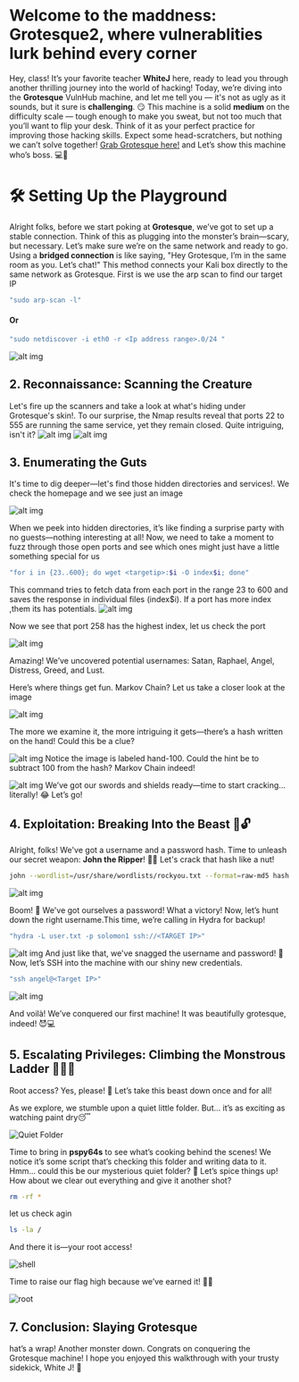 # Welcome to the maddness: Grotesque2, where vulnerablities lurk behind every corner

Hey, class! It’s your favorite teacher **WhiteJ** here, ready to lead you through another thrilling journey into the world of hacking! Today, we’re diving into the **Grotesque** VulnHub machine, and let me tell you — it's not as ugly as it sounds, but it sure is **challenging**. 😏
This machine is a solid **medium** on the difficulty scale — tough enough to make you sweat, but not too much that you’ll want to flip your desk. Think of it as your perfect practice for improving those hacking skills. Expect some head-scratchers, but nothing we can’t solve together!
 [Grab Grotesque here!](https://www.vulnhub.com/entry/grotesque,xyz) and Let’s show this machine who’s boss. 💻💪

 # 🛠️ Setting Up the Playground

Alright folks, before we start poking at **Grotesque**, we’ve got to set up a stable connection. Think of this as plugging into the monster’s brain—scary, but necessary. Let’s make sure we’re on the same network and ready to go.
Using a **bridged connection** is like saying, "Hey Grotesque, I’m in the same room as you. Let’s chat!" This method connects your Kali box directly to the same network as Grotesque.
 First is we use the arp scan to find  our target IP 
 
```sh 
"sudo arp-scan -l"
```

#### Or

``` sh 
"sudo netdiscover -i eth0 -r <Ip address range>.0/24 "
```

![alt img](images/arpscan.png)

## 2. Reconnaissance: Scanning the Creature
Let's fire up the scanners and take a look at what's hiding under Grotesque's skin!. To our surprise, the Nmap results reveal that ports 22 to 555 are running the same service, yet they remain closed. Quite intriguing, isn't it?
![alt img](images/nmap.png)
![alt img](images/nmap.png)



## 3. Enumerating the Guts
It's time to dig deeper—let's find those hidden directories and services!. We check the homepage and we see just an image

![alt img](images/home.png)

When we peek into hidden directories, it’s like finding a surprise party with no guests—nothing interesting at all! Now, we need to take a moment to fuzz through those open ports and see which ones might just have a little something special for us
``` sh 
"for i in {23..600}; do wget <targetip>:$i -O index$i; done"
```

This command tries to fetch data from each port in the range 23 to 600 and saves the response in individual files (index$i). If a port has more index ,them its has potentials.
![alt img](images/grot.png)

 Now we see that port 258 has the highest index, let us check the port

 ![alt img](images/port.png)

Amazing! We’ve uncovered potential usernames: Satan, Raphael, Angel, Distress, Greed, and Lust.

Here’s where things get fun. Markov Chain? Let us take a closer look at the image

![alt img](images/hand.png)

The more we examine it, the more intriguing it gets—there’s a hash written on the hand! Could this be a clue?

 ![alt img](images/hash.png)
Notice the image is labeled hand-100. Could the hint be to subtract 100 from the hash? Markov Chain indeed!

 ![alt img](images/decode.png)
 We’ve got our swords and shields ready—time to start cracking... literally! 😂 Let’s go!

## 4. Exploitation: Breaking Into the Beast 🦁🔓

Alright, folks! We've got a username and a password hash. Time to unleash our secret weapon: **John the Ripper**! 🕵️‍♂️ Let's crack that hash like a nut!

```sh
john --wordlist=/usr/share/wordlists/rockyou.txt --format=raw-md5 hash.txt
```
![alt img](images/john.png)

Boom! 🎉 We've got ourselves a password! What a victory! Now, let’s hunt down the right username.This time, we’re calling in Hydra for backup!

 ```sh
 "hydra -L user.txt -p solomon1 ssh://<TARGET IP>"
 ```

  ![alt img](images/hydra.png)
And just like that, we've snagged the username and password! 🥳 Now, let’s SSH into the machine with our shiny new credentials.

```sh
"ssh angel@<Target IP>"
```
 ![alt img](images/shell.png)

 And voilà! We’ve conquered our first machine! It was beautifully grotesque, indeed! 😈💻
## 5. Escalating Privileges: Climbing the Monstrous Ladder 🧗‍♂️🔑

Root access? Yes, please! 🙌 Let’s take this beast down once and for all! 

As we explore, we stumble upon a quiet little folder. But... it’s as exciting as watching paint dry😴

![Quiet Folder](images/quiet.png)

Time to bring in **pspy64s** to see what’s cooking behind the scenes! We notice it’s some script that’s checking this folder and writing data to it. Hmm... could this be our mysterious quiet folder? 🤔
Let’s spice things up! How about we clear out everything and give it another shot? 

```sh
rm -rf *
```

let us check agin 
```sh
ls -la /
```
And there it is—your root access! 

![shell](images/root.png)

Time to raise our flag high because we’ve earned it! 🏴‍☠️

![root](images/rootflag.png)

## 7. Conclusion: Slaying Grotesque
hat’s a wrap! Another monster down. Congrats on conquering the Grotesque machine! I hope you enjoyed this walkthrough with your trusty sidekick, White J! 🥳
